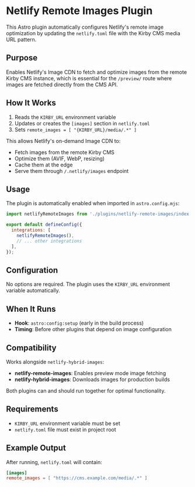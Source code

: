 # Netlify Remote Images Plugin

This Astro plugin automatically configures Netlify's remote image optimization by updating the
`netlify.toml` file with the Kirby CMS media URL pattern.

## Purpose

Enables Netlify's Image CDN to fetch and optimize images from the remote Kirby CMS instance, which
is essential for the `/preview/` route where images are fetched directly from the CMS API.

## How It Works

1. Reads the `KIRBY_URL` environment variable
2. Updates or creates the `[images]` section in `netlify.toml`
3. Sets `remote_images = [ "{KIRBY_URL}/media/.*" ]`

This allows Netlify's on-demand Image CDN to:

- Fetch images from the remote Kirby CMS
- Optimize them (AVIF, WebP, resizing)
- Cache them at the edge
- Serve them through `/.netlify/images` endpoint

## Usage

The plugin is automatically enabled when imported in `astro.config.mjs`:

```javascript
import netlifyRemoteImages from './plugins/netlify-remote-images/index.js';

export default defineConfig({
  integrations: [
    netlifyRemoteImages(),
    // ... other integrations
  ],
});
```

## Configuration

No options are required. The plugin uses the `KIRBY_URL` environment variable automatically.

## When It Runs

- **Hook**: `astro:config:setup` (early in the build process)
- **Timing**: Before other plugins that depend on image configuration

## Compatibility

Works alongside `netlify-hybrid-images`:

- **netlify-remote-images**: Enables preview mode image fetching
- **netlify-hybrid-images**: Downloads images for production builds

Both plugins can and should run together for optimal functionality.

## Requirements

- `KIRBY_URL` environment variable must be set
- `netlify.toml` file must exist in project root

## Example Output

After running, `netlify.toml` will contain:

```toml
[images]
remote_images = [ "https://cms.example.com/media/.*" ]
```
